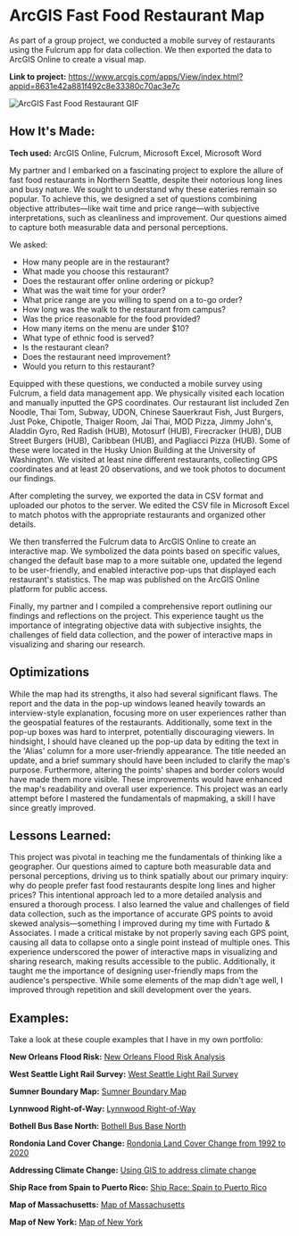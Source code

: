 # ArcGIS Fast Food Restaurant Map
As part of a group project, we conducted a mobile survey of restaurants using the Fulcrum app for data collection. We then exported the data to ArcGIS Online to create a visual map.

**Link to project:** https://www.arcgis.com/apps/View/index.html?appid=8631e42a881f492c8e33380c70ac3e7c

<img src="https://github.com/T3ch12et/git-lfs/blob/main/ArcGIS%20Fast%20Food%20Restaurant.gif" img alt = "ArcGIS Fast Food Restaurant GIF"/>

## How It's Made:

**Tech used:** ArcGIS Online, Fulcrum, Microsoft Excel, Microsoft Word

My partner and I embarked on a fascinating project to explore the allure of fast food restaurants in Northern Seattle, despite their notorious long lines and busy nature. We sought to understand why these eateries remain so popular. To achieve this, we designed a set of questions combining objective attributes—like wait time and price range—with subjective interpretations, such as cleanliness and improvement. Our questions aimed to capture both measurable data and personal perceptions.

We asked:
- How many people are in the restaurant?
- What made you choose this restaurant?
- Does the restaurant offer online ordering or pickup?
- What was the wait time for your order?
- What price range are you willing to spend on a to-go order?
- How long was the walk to the restaurant from campus?
- Was the price reasonable for the food provided?
- How many items on the menu are under $10?
- What type of ethnic food is served?
- Is the restaurant clean?
- Does the restaurant need improvement?
- Would you return to this restaurant?

Equipped with these questions, we conducted a mobile survey using Fulcrum, a field data management app. We physically visited each location and manually inputted the GPS coordinates. Our restaurant list included Zen Noodle, Thai Tom, Subway, UDON, Chinese Sauerkraut Fish, Just Burgers, Just Poke, Chipotle, Thaiger Room, Jai Thai, MOD Pizza, Jimmy John's, Aladdin Gyro, Red Radish (HUB), Motosurf (HUB), Firecracker (HUB), DUB Street Burgers (HUB), Caribbean (HUB), and Pagliacci Pizza (HUB). Some of these were located in the Husky Union Building at the University of Washington. We visited at least nine different restaurants, collecting GPS coordinates and at least 20 observations, and we took photos to document our findings.

After completing the survey, we exported the data in CSV format and uploaded our photos to the server. We edited the CSV file in Microsoft Excel to match photos with the appropriate restaurants and organized other details.

We then transferred the Fulcrum data to ArcGIS Online to create an interactive map. We symbolized the data points based on specific values, changed the default base map to a more suitable one, updated the legend to be user-friendly, and enabled interactive pop-ups that displayed each restaurant's statistics. The map was published on the ArcGIS Online platform for public access.

Finally, my partner and I compiled a comprehensive report outlining our findings and reflections on the project. This experience taught us the importance of integrating objective data with subjective insights, the challenges of field data collection, and the power of interactive maps in visualizing and sharing our research.

## Optimizations

While the map had its strengths, it also had several significant flaws. The report and the data in the pop-up windows leaned heavily towards an interview-style explanation, focusing more on user experiences rather than the geospatial features of the restaurants. Additionally, some text in the pop-up boxes was hard to interpret, potentially discouraging viewers. In hindsight, I should have cleaned up the pop-up data by editing the text in the 'Alias' column for a more user-friendly appearance. The title needed an update, and a brief summary should have been included to clarify the map's purpose. Furthermore, altering the points' shapes and border colors would have made them more visible. These improvements would have enhanced the map's readability and overall user experience. This project was an early attempt before I mastered the fundamentals of mapmaking, a skill I have since greatly improved.

## Lessons Learned:

This project was pivotal in teaching me the fundamentals of thinking like a geographer. Our questions aimed to capture both measurable data and personal perceptions, driving us to think spatially about our primary inquiry: why do people prefer fast food restaurants despite long lines and higher prices? This intentional approach led to a more detailed analysis and ensured a thorough process. I also learned the value and challenges of field data collection, such as the importance of accurate GPS points to avoid skewed analysis—something I improved during my time with Furtado & Associates. I made a critical mistake by not properly saving each GPS point, causing all data to collapse onto a single point instead of multiple ones. This experience underscored the power of interactive maps in visualizing and sharing research, making results accessible to the public. Additionally, it taught me the importance of designing user-friendly maps from the audience's perspective. While some elements of the map didn't age well, I improved through repetition and skill development over the years.

## Examples:
Take a look at these couple examples that I have in my own portfolio:

**New Orleans Flood Risk:** [New Orleans Flood Risk Analysis](https://github.com/T3ch12et/GIS-Data-Science-Portfolio/tree/main/New-Orleans-Flood-Analysis)

**West Seattle Light Rail Survey:** [West Seattle Light Rail Survey](https://github.com/T3ch12et/GIS-Data-Science-Portfolio/tree/main/Furtado-and-Associates-Projects/West%20Seattle%20Light%20Rail%20Survey)

**Sumner Boundary Map:** [Sumner Boundary Map](https://github.com/T3ch12et/GIS-Data-Science-Portfolio/tree/main/Furtado-and-Associates-Projects/Sumner%20Boundary%20Map)

**Lynnwood Right-of-Way:** [Lynnwood Right-of-Way](https://github.com/T3ch12et/GIS-Data-Science-Portfolio/tree/main/Furtado-and-Associates-Projects/Lynnwood%20Right-of-Way)

**Bothell Bus Base North:** [Bothell Bus Base North](https://github.com/T3ch12et/GIS-Data-Science-Portfolio/tree/main/Furtado-and-Associates-Projects/Bothell%20Bus%20Base%20North)

**Rondonia Land Cover Change:** [Rondonia Land Cover Change from 1992 to 2020](https://github.com/T3ch12et/GIS-Data-Science-Portfolio/tree/main/ESRI-MOOC-GIS-for-Climate-Action/Rondonia-Land-Cover-Change)

**Addressing Climate Change:** [Using GIS to address climate change](https://github.com/T3ch12et/GIS-Data-Science-Portfolio/blob/main/ESRI-MOOC-GIS-for-Climate-Action/Addressing-Climate-Change/README.md)

**Ship Race from Spain to Puerto Rico:** [Ship Race: Spain to Puerto Rico](https://github.com/T3ch12et/GIS-Data-Science-Portfolio/tree/main/ESRI-MOOC-Cartography/Ship-Race-Spain-to-Puerto-Rico-1770)

**Map of Massachusetts:** [Map of Massachusetts](https://github.com/T3ch12et/GIS-Data-Science-Portfolio/tree/main/ESRI-MOOC-Cartography/Map-of-Massachusetts)

**Map of New York:** [Map of New York](https://github.com/T3ch12et/GIS-Data-Science-Portfolio/tree/main/ESRI-MOOC-Cartography/Map-of-New-York)

